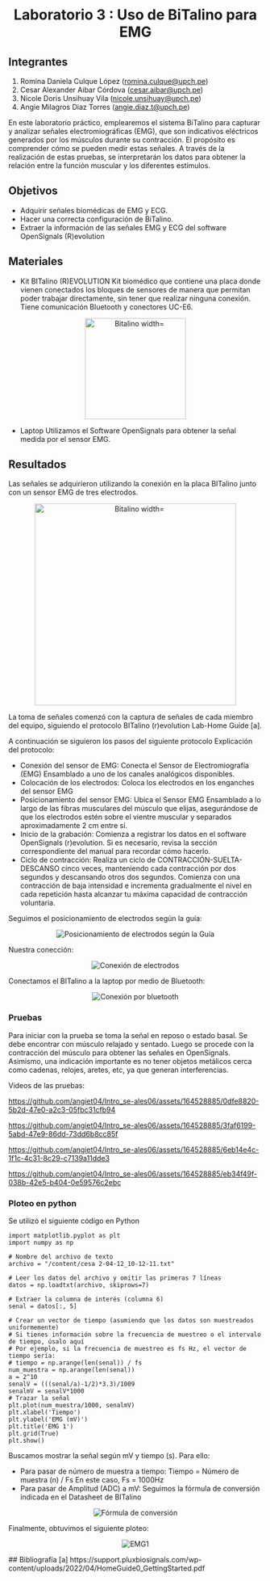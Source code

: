 <div align="center">
<h1>Laboratorio 3 : Uso de BiTalino para EMG </h1>
</div>

## Integrantes
1. Romina Daniela Culque López (romina.culque@upch.pe)
2. Cesar Alexander Aibar Córdova (cesar.aibar@upch.pe)
3. Nicole Doris Unsihuay Vila (nicole.unsihuay@upch.pe)
4. Angie Milagros Diaz Torres (angie.diaz.t@upch.pe)

En este laboratorio práctico, emplearemos el sistema BiTalino para capturar y analizar señales electromiográficas (EMG), que son indicativos eléctricos generados por los músculos durante su contracción. El propósito es comprender cómo se pueden medir estas señales. A través de la realización de estas pruebas, se interpretarán los datos para obtener la relación entre la función muscular y los diferentes estímulos. 

## Objetivos
 - Adquirir señales biomédicas de EMG y ECG.
 - Hacer una correcta configuración de BiTalino.
 - Extraer la información de las señales EMG y ECG del software OpenSignals (R)evolution

## Materiales
  - Kit BITalino (R)EVOLUTION
    Kit biomédico que contiene una placa donde vienen conectados los bloques de sensores de manera que permitan poder trabajar   directamente, sin tener que realizar ninguna conexión. Tiene comunicación Bluetooth y conectores UC-E6.
<p align="center">
  <img src="https://github.com/angiet04/Intro_se-ales06/blob/main/Im%C3%A1genes/bitalino.jpg" alt="Bitalino width="300" height="200"">
</p>

  - Laptop
    Utilizamos el Software OpenSignals para obtener la señal medida por el sensor EMG.
    
## Resultados
Las señales se adquirieron utilizando la conexión en la placa BITalino junto con un sensor EMG de tres electrodos.
<p align="center">
  <img src="https://github.com/angiet04/Intro_se-ales06/blob/648e8eb0ea78ae11fa8690847565b76faea9742d/Im%C3%A1genes/Laboratorio_3/BITalino.jpeg" alt="Bitalino width="200" height="400"">
</p>
La toma de señales comenzó con la captura de señales de cada miembro del equipo, siguiendo el protocolo BITalino (r)evolution Lab-Home Guide [a].  

A continuación se siguieron los pasos del siguiente protocolo
Explicación del protocolo:
- Conexión del sensor de EMG: Conecta el Sensor de Electromiografía (EMG) Ensamblado a uno de los canales analógicos disponibles. 
- Colocación de los electrodos: Coloca los electrodos en los enganches del sensor EMG 
- Posicionamiento del sensor EMG: Ubica el Sensor EMG Ensamblado a lo largo de las fibras musculares del músculo que elijas, asegurándose de que los electrodos estén sobre el vientre muscular y separados aproximadamente 2 cm entre sí.
- Inicio de la grabación: Comienza a registrar los datos en el software OpenSignals (r)evolution. Si es necesario, revisa la sección correspondiente del manual para recordar cómo hacerlo.
- Ciclo de contracción: Realiza un ciclo de CONTRACCIÓN-SUELTA-DESCANSO cinco veces, manteniendo cada contracción por dos segundos y descansando otros dos segundos. Comienza con una contracción de baja intensidad e incrementa gradualmente el nivel en cada repetición hasta alcanzar tu máxima capacidad de contracción voluntaria.

Seguimos el posicionamiento de electrodos según la guía:
<p align="center">
  <img src="https://github.com/angiet04/Intro_se-ales06/blob/648e8eb0ea78ae11fa8690847565b76faea9742d/Im%C3%A1genes/Laboratorio_3/posic_electrodos.png" alt="Posicionamiento de electrodos según la Guía">
</p>
Nuestra conección:
<p align="center">
  <img src="https://github.com/angiet04/Intro_se-ales06/blob/648e8eb0ea78ae11fa8690847565b76faea9742d/Im%C3%A1genes/Laboratorio_3/electrodos.jpg" alt="Conexión de electrodos">
</p>

Conectamos el BITalino a la laptop por medio de Bluetooth:
<p align="center">
  <img src="https://github.com/angiet04/Intro_se-ales06/blob/648e8eb0ea78ae11fa8690847565b76faea9742d/Im%C3%A1genes/Laboratorio_3/coneccion_bluetooth.jpg" alt="Conexión por bluetooth">
</p>

### Pruebas
Para iniciar con la prueba se toma la señal en reposo o estado basal. Se debe encontrar con músculo relajado y sentado. Luego se procede con la contracción del músculo para obtener las señales en OpenSignals. Asimismo, una indicación importante es no tener objetos metálicos cerca como cadenas, relojes, aretes, etc, ya que generan interferencias.

Videos de las pruebas:

https://github.com/angiet04/Intro_se-ales06/assets/164528885/0dfe8820-5b2d-47e0-a2c3-05fbc31cfb94

https://github.com/angiet04/Intro_se-ales06/assets/164528885/3faf6199-5abd-47e9-86dd-73dd6b8cc85f

https://github.com/angiet04/Intro_se-ales06/assets/164528885/6eb14e4c-1f1c-4c31-8c29-c7139a11dde3

https://github.com/angiet04/Intro_se-ales06/assets/164528885/eb34f49f-038b-42e5-b404-0e59576c2ebc



### Ploteo en python
Se utilizó el siguiente código en Python
```
import matplotlib.pyplot as plt
import numpy as np

# Nombre del archivo de texto
archivo = "/content/cesa 2-04-12_10-12-11.txt"

# Leer los datos del archivo y omitir las primeras 7 líneas
datos = np.loadtxt(archivo, skiprows=7)

# Extraer la columna de interés (columna 6)
senal = datos[:, 5]

# Crear un vector de tiempo (asumiendo que los datos son muestreados uniformemente)
# Si tienes información sobre la frecuencia de muestreo o el intervalo de tiempo, úsalo aquí
# Por ejemplo, si la frecuencia de muestreo es fs Hz, el vector de tiempo sería:
# tiempo = np.arange(len(senal)) / fs
num_muestra = np.arange(len(senal))
a = 2^10
senalV = (((senal/a)-1/2)*3.3)/1009
senalmV = senalV*1000
# Trazar la señal
plt.plot(num_muestra/1000, senalmV)
plt.xlabel('Tiempo')
plt.ylabel('EMG (mV)')
plt.title('EMG 1')
plt.grid(True)
plt.show()

```
Buscamos mostrar la señal según mV y tiempo (s). Para ello:
- Para pasar de número de muestra a tiempo:
  Tiempo = Número de muestra (n) / Fs
  En este caso, Fs = 1000Hz
- Para pasar de Amplitud (ADC) a mV:
  Seguimos la fórmula de conversión indicada en el Datasheet de BITalino
<p align="center">
  <img src="https://github.com/angiet04/Intro_se-ales06/blob/main/Im%C3%A1genes/Laboratorio_3/formula.png?raw=true" alt="Fórmula de conversión">
</p>
Finalmente, obtuvimos el siguiente ploteo:
<p align="center">
  <img src="https://github.com/angiet04/Intro_se-ales06/blob/main/Im%C3%A1genes/Laboratorio_3/EMG1.png?raw=true" alt="EMG1">
</p>
## Bibliografía
[a] https://support.pluxbiosignals.com/wp-content/uploads/2022/04/HomeGuide0_GettingStarted.pdf 

